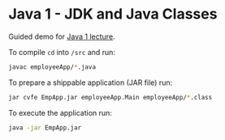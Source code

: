 # Java 1 - JDK and Java Classes

Guided demo for [Java 1 lecture](./Java-1.pdf).

To compile `cd` into `/src` and run:

```` bash
javac employeeApp/*.java
````

To prepare a shippable application (JAR file) run:

```` bash
jar cvfe EmpApp.jar employeeApp.Main employeeApp/*.class
````

To execute the application run:

```` bash
java -jar EmpApp.jar
````

